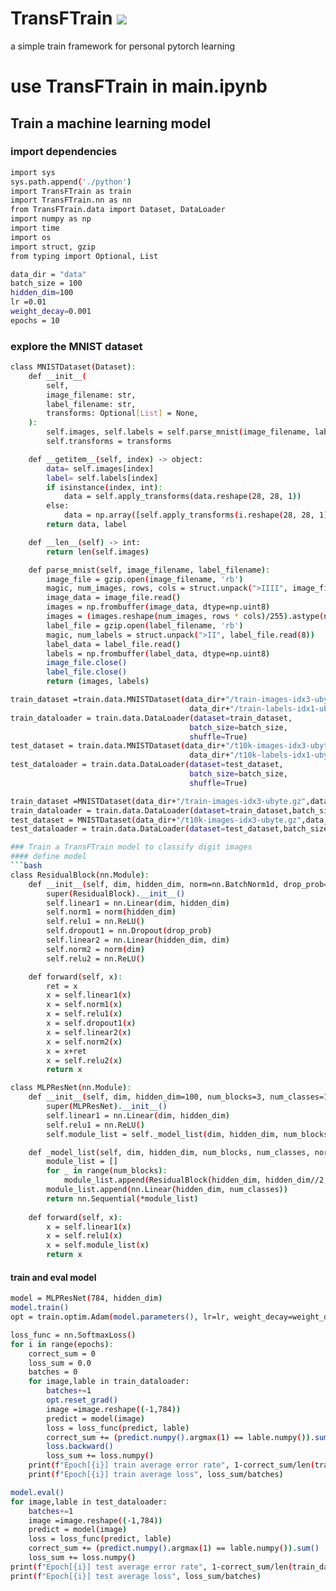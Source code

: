 # TransFTrain ![](https://img.shields.io/badge/version-v0.2.0-brightgreen)
a simple train framework for personal pytorch learning

# use TransFTrain in main.ipynb
## Train a machine learning model
### import dependencies
```bash
import sys
sys.path.append('./python')
import TransFTrain as train
import TransFTrain.nn as nn
from TransFTrain.data import Dataset, DataLoader
import numpy as np
import time
import os
import struct, gzip
from typing import Optional, List
```

```bash
data_dir = "data"
batch_size = 100
hidden_dim=100
lr =0.01
weight_decay=0.001
epochs = 10
```

### explore the MNIST dataset
```bash
class MNISTDataset(Dataset):
    def __init__(
        self,
        image_filename: str,
        label_filename: str,
        transforms: Optional[List] = None,
    ):  
        self.images, self.labels = self.parse_mnist(image_filename, label_filename)
        self.transforms = transforms

    def __getitem__(self, index) -> object:
        data= self.images[index]
        label= self.labels[index]
        if isinstance(index, int):
            data = self.apply_transforms(data.reshape(28, 28, 1))
        else:
            data = np.array([self.apply_transforms(i.reshape(28, 28, 1)) for i in data])
        return data, label

    def __len__(self) -> int:
        return len(self.images)

    def parse_mnist(self, image_filename, label_filename):
        image_file = gzip.open(image_filename, 'rb')
        magic, num_images, rows, cols = struct.unpack(">IIII", image_file.read(16))
        image_data = image_file.read()
        images = np.frombuffer(image_data, dtype=np.uint8)
        images = (images.reshape(num_images, rows * cols)/255).astype(np.float32)
        label_file = gzip.open(label_filename, 'rb')
        magic, num_labels = struct.unpack(">II", label_file.read(8))
        label_data = label_file.read()
        labels = np.frombuffer(label_data, dtype=np.uint8)
        image_file.close()
        label_file.close()
        return (images, labels)
```

``` bash 
train_dataset =train.data.MNISTDataset(data_dir+"/train-images-idx3-ubyte.gz",
                                        data_dir+"/train-labels-idx1-ubyte.gz")
train_dataloader = train.data.DataLoader(dataset=train_dataset,
                                        batch_size=batch_size,
                                        shuffle=True)
test_dataset = train.data.MNISTDataset(data_dir+"/t10k-images-idx3-ubyte.gz",
                                        data_dir+"/t10k-labels-idx1-ubyte.gz")
test_dataloader = train.data.DataLoader(dataset=test_dataset,
                                        batch_size=batch_size,
                                        shuffle=True)
```

```bash
train_dataset =MNISTDataset(data_dir+"/train-images-idx3-ubyte.gz",data_dir+"/train-labels-idx1-ubyte.gz")
train_dataloader = train.data.DataLoader(dataset=train_dataset,batch_size=batch_size,shuffle=True)
test_dataset = MNISTDataset(data_dir+"/t10k-images-idx3-ubyte.gz",data_dir+"/t10k-labels-idx1-ubyte.gz")
test_dataloader = train.data.DataLoader(dataset=test_dataset,batch_size=batch_size,shuffle=True)

### Train a TransFTrain model to classify digit images
#### define model
```bash
class ResidualBlock(nn.Module):
    def __init__(self, dim, hidden_dim, norm=nn.BatchNorm1d, drop_prob=0.1):
        super(ResidualBlock).__init__()
        self.linear1 = nn.Linear(dim, hidden_dim)
        self.norm1 = norm(hidden_dim)
        self.relu1 = nn.ReLU()
        self.dropout1 = nn.Dropout(drop_prob)
        self.linear2 = nn.Linear(hidden_dim, dim)
        self.norm2 = norm(dim)
        self.relu2 = nn.ReLU()

    def forward(self, x):
        ret = x
        x = self.linear1(x)
        x = self.norm1(x)
        x = self.relu1(x)
        x = self.dropout1(x)
        x = self.linear2(x)
        x = self.norm2(x)
        x = x+ret
        x = self.relu2(x)
        return x

class MLPResNet(nn.Module):
    def __init__(self, dim, hidden_dim=100, num_blocks=3, num_classes=10, norm=nn.BatchNorm1d, drop_prob=0.1):
        super(MLPResNet).__init__()
        self.linear1 = nn.Linear(dim, hidden_dim)
        self.relu1 = nn.ReLU()
        self.module_list = self._model_list(dim, hidden_dim, num_blocks, num_classes, norm, drop_prob)

    def _model_list(self, dim, hidden_dim, num_blocks, num_classes, norm, drop_prob):
        module_list = []
        for _ in range(num_blocks):
            module_list.append(ResidualBlock(hidden_dim, hidden_dim//2, norm=norm, drop_prob=drop_prob))
        module_list.append(nn.Linear(hidden_dim, num_classes))
        return nn.Sequential(*module_list)
    
    def forward(self, x):
        x = self.linear1(x)
        x = self.relu1(x)
        x = self.module_list(x)
        return x
```

#### train and eval model
```bash
model = MLPResNet(784, hidden_dim)
model.train()
opt = train.optim.Adam(model.parameters(), lr=lr, weight_decay=weight_decay)
```

```bash
loss_func = nn.SoftmaxLoss()
for i in range(epochs):
    correct_sum = 0
    loss_sum = 0.0
    batches = 0
    for image,lable in train_dataloader:
        batches+=1
        opt.reset_grad()
        image =image.reshape((-1,784))
        predict = model(image)
        loss = loss_func(predict, lable)
        correct_sum += (predict.numpy().argmax(1) == lable.numpy()).sum()
        loss.backward()
        loss_sum += loss.numpy()
    print(f"Epoch[{i}] train average error rate", 1-correct_sum/len(train_dataloader.dataset))
    print(f"Epoch[{i}] train average loss", loss_sum/batches)
```

```bash
model.eval()
for image,lable in test_dataloader:
    batches+=1
    image =image.reshape((-1,784))
    predict = model(image)
    loss = loss_func(predict, lable)
    correct_sum += (predict.numpy().argmax(1) == lable.numpy()).sum()
    loss_sum += loss.numpy()
print(f"Epoch[{i}] test average error rate", 1-correct_sum/len(train_dataloader.dataset))
print(f"Epoch[{i}] test average loss", loss_sum/batches)
```